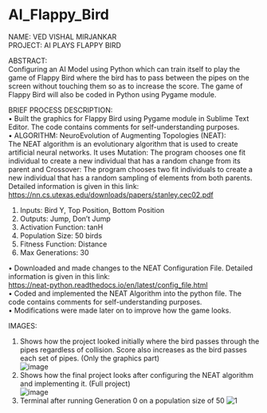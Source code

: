 # AI_Flappy_Bird

NAME: VED VISHAL MIRJANKAR <br/>
PROJECT: AI PLAYS FLAPPY BIRD <br/>

ABSTRACT: <br/>
Configuring an AI Model using Python which can train itself to play the game of Flappy Bird where the bird has to pass between the pipes on the screen without touching them so as to increase the score. The game of Flappy Bird will also be coded in Python using Pygame module. <br/>

BRIEF PROCESS DESCRIPTION:<br/>
•	Built the graphics for Flappy Bird using Pygame module in Sublime Text Editor. The code contains comments for self-understanding purposes.<br/>
•	ALGORITHM: NeuroEvolution of Augmenting Topologies (NEAT):<br/>
The NEAT algorithm is an evolutionary algorithm that is used to create artificial neural networks. It uses Mutation: The program chooses one fit individual to create a new individual that has a random change from its parent and Crossover: The program chooses two fit individuals to create a new individual that has a random sampling of elements from both parents. Detailed information is given in this link: <br/>
https://nn.cs.utexas.edu/downloads/papers/stanley.cec02.pdf<br/>
  1.	Inputs: Bird Y, Top Position, Bottom Position
  2.	Outputs: Jump, Don’t Jump
  3.	Activation Function: tanH
  4.	Population Size: 50 birds
  5.	Fitness Function: Distance
  6.	Max Generations: 30 <br/>
  
•	Downloaded and made changes to the NEAT Configuration File. Detailed information is given in this link:<br/>
https://neat-python.readthedocs.io/en/latest/config_file.html<br/>
•	Coded and implemented the NEAT Algorithm into the python file. The code contains comments for self-understanding purposes.<br/>
•	Modifications were made later on to improve how the game looks.<br/>

IMAGES:<br/>
1.	Shows how the project looked initially where the bird passes through the pipes regardless of collision. Score also increases as the bird passes each set of pipes. (Only the graphics part)<br/>
![image](https://github.com/vmirjankar/AI_Flappy_Bird/assets/111427005/81729bc7-460c-4ffb-81f9-cda221bb0738)<br/>
2.	Shows how the final project looks after configuring the NEAT algorithm and implementing it. (Full project)<br/>
![image](https://github.com/vmirjankar/AI_Flappy_Bird/assets/111427005/7657bc50-36af-4427-b714-bcc85ecdaae8)<br/>
3.  Terminal after running Generation 0 on a population size of 50
![1](https://github.com/vmirjankar/AI_Flappy_Bird/assets/111427005/565adaf7-cfe5-4049-ab98-9d0da6f80e55)






